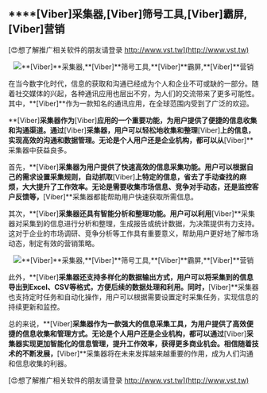 ## ****[Viber]**采集器,**[Viber]**筛号工具,**[Viber]**霸屏,**[Viber]**营销**

[😍想了解推广相关软件的朋友请登录 http://www.vst.tw](http://www.vst.tw)

 <center><img src="https://vst.tw/MP4/tuiguang/png/2.png" alt="**[Viber]**采集器,**[Viber]**筛号工具,**[Viber]**霸屏,**[Viber]**营销"></center>

在当今数字化时代，信息的获取和沟通已经成为个人和企业不可或缺的一部分。随着社交媒体的兴起，各种通讯应用也层出不穷，为人们的交流带来了更多可能性。其中，**[Viber]**作为一款知名的通讯应用，在全球范围内受到了广泛的欢迎。

**[Viber]**采集器作为**[Viber]**应用的一个重要功能，为用户提供了便捷的信息收集和沟通渠道。通过**[Viber]**采集器，用户可以轻松地收集和整理**[Viber]**上的信息，实现高效的沟通和数据管理。无论是个人用户还是企业机构，都可以从**[Viber]**采集器中获益良多。

首先，**[Viber]**采集器为用户提供了快速高效的信息采集功能。用户可以根据自己的需求设置采集规则，自动抓取**[Viber]**上特定的信息，省去了手动查找的麻烦，大大提升了工作效率。无论是需要收集市场信息、竞争对手动态，还是监控客户反馈等，**[Viber]**采集器都能帮助用户快速获取所需信息。

其次，**[Viber]**采集器还具有智能分析和整理功能。用户可以利用**[Viber]**采集器对采集到的信息进行分析和整理，生成报告或统计数据，为决策提供有力支持。这对于企业的市场调研、竞争分析等工作具有重要意义，帮助用户更好地了解市场动态，制定有效的营销策略。

 <center><img src="https://vst.tw/MP4/tuiguang/png/3.png" alt="**[Viber]**采集器,**[Viber]**筛号工具,**[Viber]**霸屏,**[Viber]**营销"></center>

此外，**[Viber]**采集器还支持多样化的数据输出方式，用户可以将采集到的信息导出到Excel、CSV等格式，方便后续的数据处理和利用。同时，**[Viber]**采集器也支持定时任务和自动化操作，用户可以根据需要设置定时采集任务，实现信息的持续更新和监控。

总的来说，**[Viber]**采集器作为一款强大的信息采集工具，为用户提供了高效便捷的信息收集和管理方式。无论是个人用户还是企业机构，都可以通过**[Viber]**采集器实现更加智能化的信息管理，提升工作效率，获得更多商业机会。相信随着技术的不断发展，**[Viber]**采集器将在未来发挥越来越重要的作用，成为人们沟通和信息收集的利器。

[😍想了解推广相关软件的朋友请登录 http://www.vst.tw](http://www.vst.tw)



